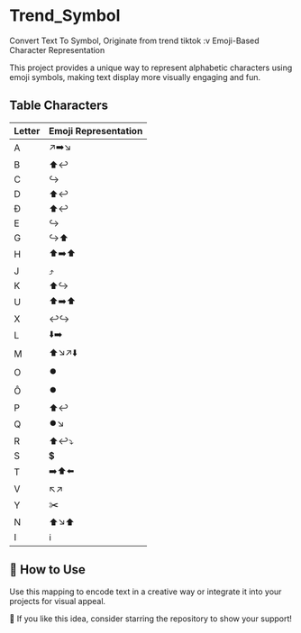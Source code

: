 # Trend_Symbol
Convert Text To Symbol, Originate from trend tiktok :v
Emoji-Based Character Representation

This project provides a unique way to represent alphabetic characters using emoji symbols, making text display more visually engaging and fun.
## Table Characters

| Letter | Emoji Representation |
|--------|----------------------|
| A      | ↗️➡️↘️    |
| B      | ⬆️↩️     |
| C      | ↪️       |
| D      | ⬆️↩️     |
| Đ      | ⬆️↩️     |
| E      | ↪️       |
| G      | ↪️⬆️     |
| H      | ⬆️➡️⬆️   |
| J      | ⤴️       |
| K      | ⬆️↪️     |
| U      | ⬆️➡️⬆️   |
| X      | ↩️↪️     |
| L      | ⬇️➡️     |
| M      | ⬆️↘️↗️⬇️  |
| O      | ⏺️       |
| Ô      | ⏺️       |
| P      | ⬆️↩️     |
| Q      | ⏺️↘️     |
| R      | ⬆️↩️⤵️   |
| S      | 💲       |
| T      | ➡️⬆️⬅️   |
| V      | ↖️↗️     |
| Y      | ✂️       |
| N      | ⬆️↘️⬆️   |
| I      | ℹ️       |

## 🚀 How to Use

Use this mapping to encode text in a creative way or integrate it into your projects for visual appeal.

🌟 If you like this idea, consider starring the repository to show your support!
